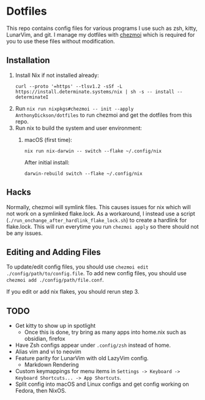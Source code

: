 # Dotfiles
This repo contains config files for various programs I use such as zsh, kitty, LunarVim, and git.
I manage my dotfiles with [chezmoi](https://www.chezmoi.io/) which is required for you to use these files without modification.

## Installation
1.  Install Nix if not installed already: 
    ```shell
    curl --proto '=https' --tlsv1.2 -sSf -L https://install.determinate.systems/nix | sh -s -- install --determinateI
    ```
2.  Run `nix run nixpkgs#chezmoi -- init --apply AnthonyDickson/dotfiles` to run chezmoi and get the dotfiles from this repo.
3.  Run nix to build the system and user environment:
    1. macOS (first time):
        ```shell
        nix run nix-darwin -- switch --flake ~/.config/nix
        ```

        After initial install:
        ```shell
        darwin-rebuild switch --flake ~/.config/nix
        ```

## Hacks
Normally, chezmoi will symlink files. This causes issues for nix which will not work on a symlinked flake.lock.
As a workaround, I instead use a script (`./run_onchange_after_hardlink_flake_lock.sh`) to create a hardlink for flake.lock.
This will run everytime you run `chezmoi apply` so there should not be any issues.


## Editing and Adding Files
To update/edit config files, you should use `chezmoi edit ./config/path/to/config.file`.
To add new config files, you should use `chezmoi add ./config/path/file.conf`.

If you edit or add nix flakes, you should rerun step 3.

## TODO
- Get kitty to show up in spotlight
  - Once this is done, try bring as many apps into home.nix such as obsidian, firefox
- Have Zsh configs appear under `.config/zsh` instead of home.
- Alias vim and vi to neovim
- Feature parity for LunarVim with old LazyVim config.
  - Markdown Rendering 
- Custom keymappings for menu items in `Settings -> Keyboard -> Keyboard Shortcuts... -> App Shortcuts`.
- Split config into macOS and Linux configs and get config working on Fedora, then NixOS.
